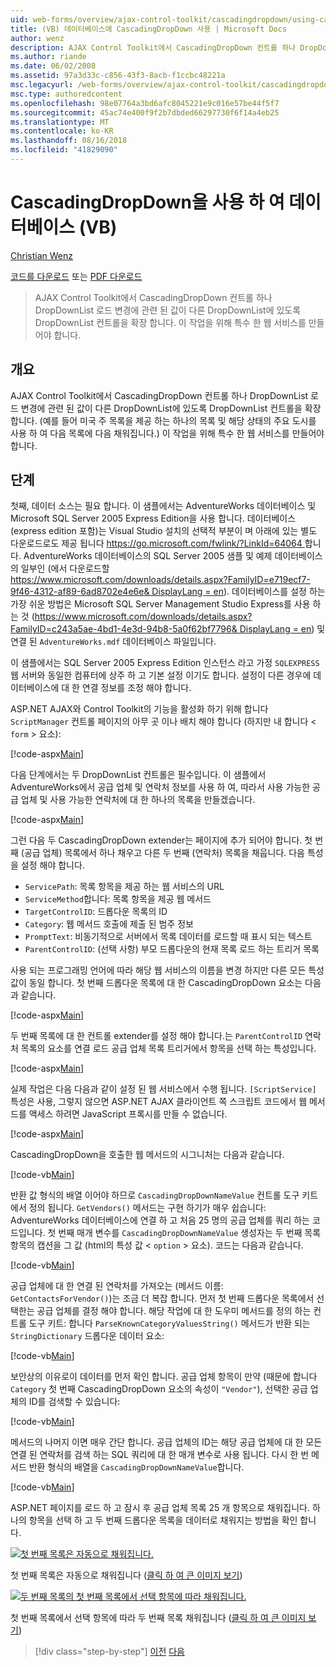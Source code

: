 ```yaml
---
uid: web-forms/overview/ajax-control-toolkit/cascadingdropdown/using-cascadingdropdown-with-a-database-vb
title: (VB) 데이터베이스에 CascadingDropDown 사용 | Microsoft Docs
author: wenz
description: AJAX Control Toolkit에서 CascadingDropDown 컨트롤 하나 DropDownList 로드 변경에 관련 된 값이 anoth에 있도록 DropDownList 컨트롤을 확장 하는 중...
ms.author: riande
ms.date: 06/02/2008
ms.assetid: 97a3d33c-c856-43f3-8acb-f1ccbc48221a
msc.legacyurl: /web-forms/overview/ajax-control-toolkit/cascadingdropdown/using-cascadingdropdown-with-a-database-vb
msc.type: authoredcontent
ms.openlocfilehash: 98e07764a3bd6afc8045221e9c016e57be44f5f7
ms.sourcegitcommit: 45ac74e400f9f2b7dbded66297730f6f14a4eb25
ms.translationtype: MT
ms.contentlocale: ko-KR
ms.lasthandoff: 08/16/2018
ms.locfileid: "41829090"
---
```

<a name="using-cascadingdropdown-with-a-database-vb"></a>CascadingDropDown을 사용 하 여 데이터베이스 (VB)
====================
[Christian Wenz](https://github.com/wenz)

[코드를 다운로드](http://download.microsoft.com/download/9/0/7/907760b1-2c60-4f81-aeb6-ca416a573b0d/cascadingdropdown1.vb.zip) 또는 [PDF 다운로드](http://download.microsoft.com/download/2/d/c/2dc10e34-6983-41d4-9c08-f78f5387d32b/cascadingdropdown1VB.pdf)

> AJAX Control Toolkit에서 CascadingDropDown 컨트롤 하나 DropDownList 로드 변경에 관련 된 값이 다른 DropDownList에 있도록 DropDownList 컨트롤을 확장 합니다. 이 작업을 위해 특수 한 웹 서비스를 만들어야 합니다.


## <a name="overview"></a>개요

AJAX Control Toolkit에서 CascadingDropDown 컨트롤 하나 DropDownList 로드 변경에 관련 된 값이 다른 DropDownList에 있도록 DropDownList 컨트롤을 확장 합니다. (예를 들어 미국 주 목록을 제공 하는 하나의 목록 및 해당 상태의 주요 도시를 사용 하 여 다음 목록에 다음 채워집니다.) 이 작업을 위해 특수 한 웹 서비스를 만들어야 합니다.

## <a name="steps"></a>단계

첫째, 데이터 소스는 필요 합니다. 이 샘플에서는 AdventureWorks 데이터베이스 및 Microsoft SQL Server 2005 Express Edition을 사용 합니다. 데이터베이스 (express edition 포함)는 Visual Studio 설치의 선택적 부분이 며 아래에 있는 별도 다운로드로도 제공 됩니다 [ https://go.microsoft.com/fwlink/?LinkId=64064 ](https://go.microsoft.com/fwlink/?LinkId=64064)합니다. AdventureWorks 데이터베이스의 SQL Server 2005 샘플 및 예제 데이터베이스의 일부인 (에서 다운로드할 [ https://www.microsoft.com/downloads/details.aspx?FamilyID=e719ecf7-9f46-4312-af89-6ad8702e4e6e&amp; DisplayLang = en](https://www.microsoft.com/downloads/details.aspx?FamilyID=e719ecf7-9f46-4312-af89-6ad8702e4e6e&amp;DisplayLang=en)). 데이터베이스를 설정 하는 가장 쉬운 방법은 Microsoft SQL Server Management Studio Express를 사용 하는 것 ([https://www.microsoft.com/downloads/details.aspx?FamilyID=c243a5ae-4bd1-4e3d-94b8-5a0f62bf7796&amp; DisplayLang = en](https://www.microsoft.com/downloads/details.aspx?FamilyID=c243a5ae-4bd1-4e3d-94b8-5a0f62bf7796&amp;DisplayLang=en)) 및 연결 된 `AdventureWorks.mdf` 데이터베이스 파일입니다.

이 샘플에서는 SQL Server 2005 Express Edition 인스턴스 라고 가정 `SQLEXPRESS` 웹 서버와 동일한 컴퓨터에 상주 하 고 기본 설정 이기도 합니다. 설정이 다른 경우에 데이터베이스에 대 한 연결 정보를 조정 해야 합니다.

ASP.NET AJAX와 Control Toolkit의 기능을 활성화 하기 위해 합니다 `ScriptManager` 컨트롤 페이지의 아무 곳 이나 배치 해야 합니다 (하지만 내 합니다 &lt; `form` &gt; 요소):

[!code-aspx[Main](using-cascadingdropdown-with-a-database-vb/samples/sample1.aspx)]

다음 단계에서는 두 DropDownList 컨트롤은 필수입니다. 이 샘플에서 AdventureWorks에서 공급 업체 및 연락처 정보를 사용 하 여, 따라서 사용 가능한 공급 업체 및 사용 가능한 연락처에 대 한 하나의 목록을 만들겠습니다.

[!code-aspx[Main](using-cascadingdropdown-with-a-database-vb/samples/sample2.aspx)]

그런 다음 두 CascadingDropDown extender는 페이지에 추가 되어야 합니다. 첫 번째 (공급 업체) 목록에서 하나 채우고 다른 두 번째 (연락처) 목록을 채웁니다. 다음 특성을 설정 해야 합니다.

- `ServicePath`: 목록 항목을 제공 하는 웹 서비스의 URL
- `ServiceMethod`합니다: 목록 항목을 제공 웹 메서드
- `TargetControlID`: 드롭다운 목록의 ID
- `Category`: 웹 메서드 호출에 제출 된 범주 정보
- `PromptText`: 비동기적으로 서버에서 목록 데이터를 로드할 때 표시 되는 텍스트
- `ParentControlID`: (선택 사항) 부모 드롭다운의 현재 목록 로드 하는 트리거 목록

사용 되는 프로그래밍 언어에 따라 해당 웹 서비스의 이름을 변경 하지만 다른 모든 특성 값이 동일 합니다. 첫 번째 드롭다운 목록에 대 한 CascadingDropDown 요소는 다음과 같습니다.

[!code-aspx[Main](using-cascadingdropdown-with-a-database-vb/samples/sample3.aspx)]

두 번째 목록에 대 한 컨트롤 extender를 설정 해야 합니다.는 `ParentControlID` 연락처 목록의 요소를 연결 로드 공급 업체 목록 트리거에서 항목을 선택 하는 특성입니다.

[!code-aspx[Main](using-cascadingdropdown-with-a-database-vb/samples/sample4.aspx)]

실제 작업은 다음 다음과 같이 설정 된 웹 서비스에서 수행 됩니다. `[ScriptService]` 특성은 사용, 그렇지 않으면 ASP.NET AJAX 클라이언트 쪽 스크립트 코드에서 웹 메서드를 액세스 하려면 JavaScript 프록시를 만들 수 없습니다.

[!code-aspx[Main](using-cascadingdropdown-with-a-database-vb/samples/sample5.aspx)]

CascadingDropDown을 호출한 웹 메서드의 시그니처는 다음과 같습니다.

[!code-vb[Main](using-cascadingdropdown-with-a-database-vb/samples/sample6.vb)]

반환 값 형식의 배열 이어야 하므로 `CascadingDropDownNameValue` 컨트롤 도구 키트에서 정의 됩니다. `GetVendors()` 메서드는 구현 하기가 매우 쉽습니다: AdventureWorks 데이터베이스에 연결 하 고 처음 25 명의 공급 업체를 쿼리 하는 코드입니다. 첫 번째 매개 변수를 `CascadingDropDownNameValue` 생성자는 두 번째 목록 항목의 캡션을 그 값 (html의 특성 값 &lt; `option` &gt; 요소). 코드는 다음과 같습니다.

[!code-vb[Main](using-cascadingdropdown-with-a-database-vb/samples/sample7.vb)]

공급 업체에 대 한 연결 된 연락처를 가져오는 (메서드 이름: `GetContactsForVendor()`)는 조금 더 복잡 합니다. 먼저 첫 번째 드롭다운 목록에서 선택한는 공급 업체를 결정 해야 합니다. 해당 작업에 대 한 도우미 메서드를 정의 하는 컨트롤 도구 키트: 합니다 `ParseKnownCategoryValuesString()` 메서드가 반환 되는 `StringDictionary` 드롭다운 데이터 요소:

[!code-vb[Main](using-cascadingdropdown-with-a-database-vb/samples/sample8.vb)]

보안상의 이유로이 데이터를 먼저 확인 합니다. 공급 업체 항목이 만약 (때문에 합니다 `Category` 첫 번째 CascadingDropDown 요소의 속성이 `"Vendor"`), 선택한 공급 업체의 ID를 검색할 수 있습니다:

[!code-vb[Main](using-cascadingdropdown-with-a-database-vb/samples/sample9.vb)]

메서드의 나머지 이면 매우 간단 합니다. 공급 업체의 ID는 해당 공급 업체에 대 한 모든 연결 된 연락처를 검색 하는 SQL 쿼리에 대 한 매개 변수로 사용 됩니다. 다시 한 번 메서드 반환 형식의 배열을 `CascadingDropDownNameValue`합니다.

[!code-vb[Main](using-cascadingdropdown-with-a-database-vb/samples/sample10.vb)]

ASP.NET 페이지를 로드 하 고 잠시 후 공급 업체 목록 25 개 항목으로 채워집니다. 하나의 항목을 선택 하 고 두 번째 드롭다운 목록을 데이터로 채워지는 방법을 확인 합니다.


[![첫 번째 목록은 자동으로 채워집니다.](using-cascadingdropdown-with-a-database-vb/_static/image2.png)](using-cascadingdropdown-with-a-database-vb/_static/image1.png)

첫 번째 목록은 자동으로 채워집니다 ([클릭 하 여 큰 이미지 보기](using-cascadingdropdown-with-a-database-vb/_static/image3.png))


[![두 번째 목록의 첫 번째 목록에서 선택 항목에 따라 채워집니다.](using-cascadingdropdown-with-a-database-vb/_static/image5.png)](using-cascadingdropdown-with-a-database-vb/_static/image4.png)

첫 번째 목록에서 선택 항목에 따라 두 번째 목록 채워집니다 ([클릭 하 여 큰 이미지 보기](using-cascadingdropdown-with-a-database-vb/_static/image6.png))

> [!div class="step-by-step"]
> [이전](filling-a-list-using-cascadingdropdown-vb.md)
> [다음](presetting-list-entries-with-cascadingdropdown-vb.md)
